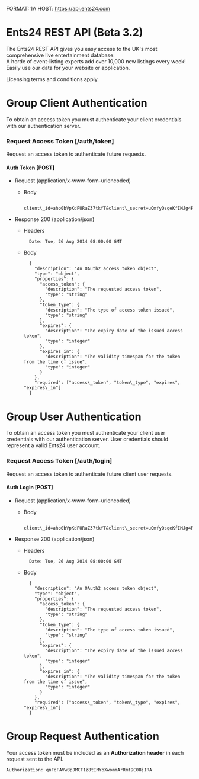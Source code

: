 FORMAT: 1A
HOST: https://api.ents24.com

# Ents24 REST API (Beta 3.2)
The Ents24 REST API gives you easy access to the UK's most comprehensive live entertainment database:  
A horde of event-listing experts add over 10,000 new listings every week!  
Easily use our data for your website or application.  

Licensing terms and conditions apply.

# Group Client Authentication
To obtain an access token you must authenticate your client credentials with our authentication server.

### Request Access Token [/auth/token]
Request an access token to authenticate future requests.

#### Auth Token [POST]
+ Request (application/x-www-form-urlencoded)
    
    + Body

            client\_id=aho0bVpKdFURaZ37tkYT&client\_secret=uQmfyQsqeKfIMJg4FKQ9gi8cSLFXATpGFyBx038nHy

+ Response 200 (application/json)

    + Headers

            Date: Tue, 26 Aug 2014 08:00:00 GMT

    + Body

            {
              "description": "An OAuth2 access token object",
              "type": "object",
              "properties": {
                "access_token": {
                  "description": "The requested access token",
                  "type": "string"
                },
                "token_type": {
                  "description": "The type of access token issued",
                  "type": "string"
                },
                "expires": {
                  "description": "The expiry date of the issued access token",
                  "type": "integer"
                },
                "expires_in": {
                  "description": "The validity timespan for the token from the time of issue",
                  "type": "integer"
                }
              },
              "required": ["access\_token", "token\_type", "expires", "expires\_in"]
            }

# Group User Authentication
To obtain an access token you must authenticate your client user credentials with our authentication server.
User credentials should represent a valid Ents24 user account. 

### Request Access Token [/auth/login]
Request an access token to authenticate future client user requests.

#### Auth Login [POST]
+ Request (application/x-www-form-urlencoded)
    
    + Body

            client\_id=aho0bVpKdFURaZ37tkYT&client\_secret=uQmfyQsqeKfIMJg4FKQ9gi8cSLFXATpGFyBx038nHy&username=auser&password=mypa55w0rd

+ Response 200 (application/json)

    + Headers

            Date: Tue, 26 Aug 2014 08:00:00 GMT

    + Body

            {
              "description": "An OAuth2 access token object",
              "type": "object",
              "properties": {
                "access_token": {
                  "description": "The requested access token",
                  "type": "string"
                },
                "token_type": {
                  "description": "The type of access token issued",
                  "type": "string"
                },
                "expires": {
                  "description": "The expiry date of the issued access token",
                  "type": "integer"
                },
                "expires_in": {
                  "description": "The validity timespan for the token from the time of issue",
                  "type": "integer"
                }
              },
              "required": ["access\_token", "token\_type", "expires", "expires\_in"]
            }

# Group Request Authentication
Your access token must be included as an **Authorization header** in each request sent to the API.

    Authorization: qnFqFAVw8pJMCF1z8tIMYoXwommArRmt9C08jIRA
